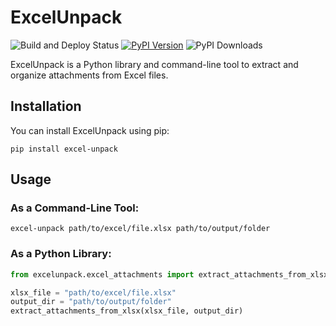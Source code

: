 
# ExcelUnpack

![Build and Deploy Status](https://github.com/username/repo/actions/workflows/python-package.yml/badge.svg)
[![PyPI Version](https://img.shields.io/pypi/v/excel-unpack)](https://pypi.org/project/excel-unpack/)
![PyPI Downloads](https://img.shields.io/pypi/dm/excel-unpack)

ExcelUnpack is a Python library and command-line tool to extract and organize attachments from Excel files.

## Installation

You can install ExcelUnpack using pip:

```
pip install excel-unpack
```

## Usage

### As a Command-Line Tool:

```
excel-unpack path/to/excel/file.xlsx path/to/output/folder
```

### As a Python Library:

```python
from excelunpack.excel_attachments import extract_attachments_from_xlsx

xlsx_file = "path/to/excel/file.xlsx"
output_dir = "path/to/output/folder"
extract_attachments_from_xlsx(xlsx_file, output_dir)
```

